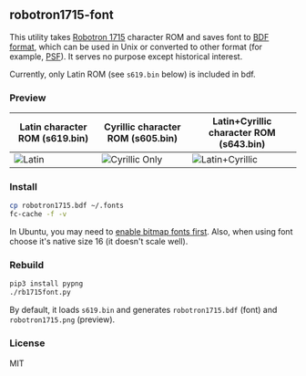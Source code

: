 ## robotron1715-font

This utility takes [Robotron 1715](https://en.wikipedia.org/wiki/PC_1715) character ROM and saves font to [BDF format](https://en.wikipedia.org/wiki/Glyph_Bitmap_Distribution_Format), which can be used in Unix or converted to other format (for example, [PSF](https://en.wikipedia.org/wiki/PC_Screen_Font)). It serves no purpose except historical interest.

Currently, only Latin ROM (see `s619.bin` below) is included in bdf.

### Preview

| Latin character ROM (s619.bin) | Cyrillic character ROM (s605.bin) | Latin+Cyrillic character ROM (s643.bin) |
| ---- | --- | --- |
| ![Latin](https://github.com/kolontsov/robotron1715-font/blob/master/s619.png)  | ![Cyrillic Only](https://github.com/kolontsov/robotron1715-font/blob/master/s605.png) | ![Latin+Cyrillic](https://github.com/kolontsov/robotron1715-font/blob/master/s643.png) |

### Install

~~~ bash
cp robotron1715.bdf ~/.fonts
fc-cache -f -v
~~~

In Ubuntu, you may need to [enable bitmap fonts first](https://wiki.ubuntu.com/Fonts#Enabling_Bitmapped_Fonts). Also, when using font choose it's native size 16 (it doesn't scale well).

### Rebuild

~~~ bash
pip3 install pypng
./rb1715font.py
~~~

By default, it loads `s619.bin` and generates `robotron1715.bdf` (font) and `robotron1715.png` (preview).

### License

MIT
